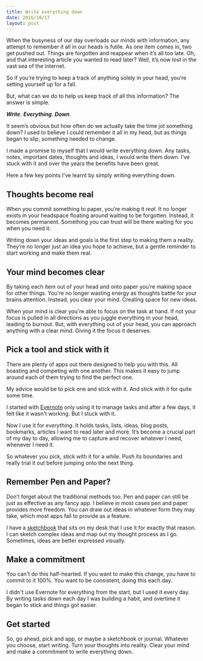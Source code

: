 ```yaml
---
title: Write everything down
date: 2016/10/17
layout: post
---
```


When the busyness of our day overloads our minds with information, any attempt to remember it all in our heads is futile. As one item comes in, two get pushed out. Things are forgotten and reappear when it’s all too late. Oh, and that interesting article you wanted to read later? Well, it’s now lost in the vast sea of the internet.

So if you’re trying to keep a track of anything solely in your head, you’re setting yourself up for a fall.

But, what can we do to help us keep track of all this information? The answer is simple.

*__Write__*. *__Everything__*. *__Down__*.

It seem’s obvious but how often do we actually take the time jot something down? I used to believe I could remember it all in my head, but as things began to slip, something needed to change.

I made a promise to myself that I would write everything down. Any tasks, notes, important dates, thoughts and ideas, I would write them down. I’ve stuck with it and over the years the benefits have been great.

Here a few key points I’ve learnt by simply writing everything down.

## Thoughts become real

When you commit something to paper, you’re making it *real*. It no longer exists in your headspace floating around waiting to be forgotten. Instead, it becomes permanent. Something you can trust will be there waiting for you when you need it.

Writing down your ideas and goals is the first step to making them a reality. They’re no longer just an idea you hope to achieve, but a gentle reminder to start working and make them real.

## Your mind becomes clear

By taking each item out of your head and onto paper you’re making space for other things. You're no longer wasting energy as thoughts battle for your brains attention. Instead, you clear your mind. Creating space for new ideas.

When your mind is clear you're able to focus on the task at hand. If not your focus is pulled in all directions as you juggle everything in your head, leading to burnout. But, with everything out of your head, you can approach anything with a clear mind. Giving it the focus it deserves.

## Pick a tool and stick with it

There are plenty of apps out there designed to help you with this. All boasting and competing with one another. This makes it easy to jump around each of them trying to find the perfect one.

My advice would be to pick one and stick with it. And stick with it for quite some time. 

I started with [Evernote](http://evernote.com) only using it to manage tasks and after a few days, it felt like it wasn't working. But I stuck with it.

Now I use it for *everything*. It holds tasks, lists, ideas, blog posts, bookmarks, articles I want to read later and more. It’s become a crucial part of my day to day, allowing me to capture and recover whatever I need, whenever I need it.

So whatever you pick, stick with it for a while. Push its boundaries and really trial it out before jumping onto the next thing.

## Remember Pen and Paper?

Don’t forget about the traditional methods too. Pen and paper can still be just as effective as any fancy app. I believe in most cases pen and paper provides more freedom. You can draw out ideas in whatever form they may take, which most apps fail to provide as a feature. 

I have a [sketchbook](/2015/02/23/a-developers-sketchbook/) that sits on my desk that I use it for exactly that reason. I can sketch complex ideas and map out my thought process as I go. Sometimes, ideas are better expressed visually.

## Make a commitment

You can't do this half-hearted. If you want to make this change, you have to commit to it 100%. You want to be consistent, doing this each day.

I didn't use Evernote for everything from the start, but I used it every day. By writing tasks down each day I was building a habit, and overtime it began to stick and things got easier.

## Get started

So, go ahead, pick and app, or maybe a sketchbook or journal. Whatever you choose, start writing. Turn your thoughts into reality. Clear your mind and make a commitment to write everything down.


